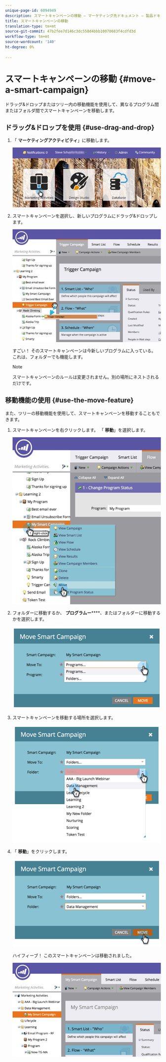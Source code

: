 ```yaml
---
unique-page-id: 6094949
description: スマートキャンペーンの移動 — マーケティング先ドキュメント — 製品ドキュメント
title: スマートキャンペーンの移動
translation-type: tm+mt
source-git-commit: 47b2fee7d146c3dc558d4bbb10070683f4cdfd3d
workflow-type: tm+mt
source-wordcount: '140'
ht-degree: 0%

---
```



# スマートキャンペーンの移動 {#move-a-smart-campaign}

ドラッグ&amp;ドロップまたはツリー内の移動機能を使用して、異なるプログラム間またはフォルダ間でスマートキャンペーンを移動します。

## ドラッグ&amp;ドロップを使用 {#use-drag-and-drop}

1. 「 **マーケティングアクティビティ**」に移動します。

   ![](assets/login-marketing-activities-2.png)

1. スマートキャンペーンを選択し、新しいプログラムにドラッグ&amp;ドロップします。

   ![](assets/rockclimbing-tabfix.jpg)

   すごい！ そのスマートキャンペーンは今新しいプログラムに入っている。 これは、フォルダーでも機能します。

   >[!NOTE]
   >
   >スマートキャンペーンのルールは変更されません。別の場所にネストされるだけです。

## 移動機能の使用 {#use-the-move-feature}

また、ツリーの移動機能を使用して、スマートキャンペーンを移動することもできます。

1. スマートキャンペーンを右クリックします。 「 **移動**」を選択します。

   ![](assets/rockclimbing2.jpg)

1. フォルダーに移動するか、 **プログラムー******、またはフォルダーに移動するかを選択します。

   ![](assets/image2015-2-25-13-3a34-3a20.png)

1. スマートキャンペーンを移動する場所を選択します。

   ![](assets/image2015-2-25-13-3a36-3a4.png)

1. 「 **移動**」をクリックします。

   ![](assets/image2015-2-25-13-3a37-3a44.png)

   ハイフィーブ！ このスマートキャンペーンは移動されました。

   ![](assets/image2015-2-25-13-39-51-copy-281-29.png)

